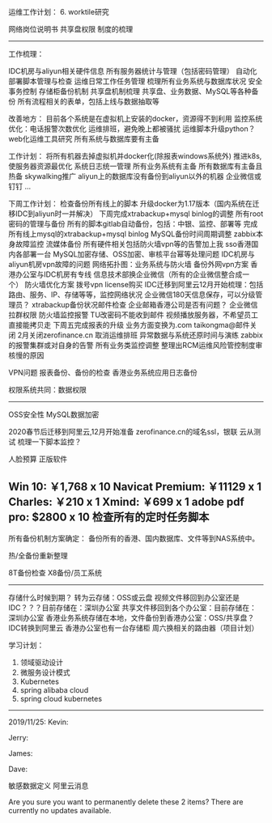 运维工作计划：
6. worktile研究

网络岗位说明书
共享盘权限
制度的梳理

--------------------------------------------------
工作梳理：

IDC机房与aliyun相关硬件信息
所有服务器统计与管理（包括密码管理）
自动化部署脚本管理与检查
运维日常工作任务管理
梳理所有业务系统与数据库状况
安全事务控制
存储柜备份机制
共享盘机制梳理
共享盘、业务数据、MySQL等各种备份
所有流程相关的表单，包括上线与数据抽取等

改善地方：
目前各个系统是在虚拟机上安装的docker，资源得不到利用
监控系统优化：电话报警次数优化
运维排班，避免晚上都被骚扰
运维脚本升级python？
web化运维工具研究
所有系统与数据库要有主备

工作计划：
将所有机器去掉虚拟机并docker化(除报表windows系统外)
推进k8s, 使服务器资源最优化
系统日志统一管理
所有业务系统有主备
所有数据库有主备且热备
skywalking推广
aliyun上的数据库没有备份到aliyun以外的机器
企业微信或钉钉
...


下周工作计划：
检查备份所有线上的脚本
升级docker为1.17版本（国内系统在迁移IDC到aliyun时一并解决）
下周完成xtrabackup+mysql binlog的调整
所有root密码的管理与备份
所有的脚本gitlab自动备份，包括：中银、监控、部署等
完成所有线上mysql的xtrabackup+mysql binlog
MySQL备份时间周期调整
zabbix本身故障监控
流媒体备份
所有硬件相关包括防火墙vpn等的告警加上我
sso香港国内各部署一台
MySQL加密存储、OSS加密、审核平台幂等处理问题
IDC机房与aliyun机房vpn故障的问题
网络拓扑图：业务系统与防火墙
备份外网vpn方案
香港办公室与IDC机房有专线
信息技术部换企业微信（所有的企业微信整合成一个）
防火墙优化方案
拨号vpn license购买
IDC迁移到阿里云12月开始梳理：包括路由、服务、IP、存储等等，监控网络状况
企业微信180天信息保存，可以分级管理员？
xtrabackup备份状况邮件检查
企业邮箱香港公司是否有问题？
企业微信拉群权限
防火墙监控报警
TU改密码不能收到邮件
视频播放服务器，不希望员工直接能拷贝走
下周五完成报表的升级
业务方面变换为.com
taikongma@邮件关闭
2月关闭zerofinance.cn
取消运维排班
异常数据与系统还原时间与演练
zabbix的报警集群或对自身的告警
所有业务类监控调整
整理出RCM运维风险管控制度审核慢的原因

VPN问题
报表备份、备份的检查
香港业务系统应用日志备份

权限系统共同：数据权限

-------------
OSS安全性
MySQL数据加密

2020春节后迁移到阿里云,12月开始准备
zerofinance.cn的域名ssl，银联
云从测试
梳理一下脚本监控？

人脸预算
正版软件

Win 10:             ￥1,768 x 10
Navicat Premium:    ￥11129 x 1
Charles:            ￥210 x 1
Xmind:              ￥699 x 1
adobe pdf pro:      $2800 x 10
检查所有的定时任务脚本
---------------------------------------------------
所有备份机制方案确定：
备份所有的香港、国内数据库、文件等到NAS系统中。


热/全备份重新整理

8T备份检查
X8备份/员工系统

-------------------------------------------------------
存储什么时候到期？
转为云存储：OSS或云盘
视频文件移回到办公室还是IDC？？？目前存储在：深圳办公室
共享文件移回到各个办公室：目前存储在：深圳办公室
香港业务系统存储在本地，文件备份到香港办公室：OSS/共享盘？
IDC转换到阿里云
香港办公室也有一台存储柜
周六换相关的路由器（项目计划）

学习计划：
1. 领域驱动设计
2. 微服务设计模式
3. Kubernetes
4. spring alibaba cloud
5. spring cloud kubernetes

--------------------------------
2019/11/25:
Kevin:


Jerry:

James:


Dave:

敏感数据定义
阿里云消息

Are you sure you want to permanently delete these 2 items?
There are currently no updates available.

